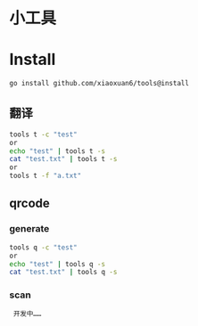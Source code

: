 # 小工具

# Install

```bash
go install github.com/xiaoxuan6/tools@install
```     

## 翻译

```bash
tools t -c "test"
or 
echo "test" | tools t -s
cat "test.txt" | tools t -s
or
tools t -f "a.txt"
```

## qrcode

### generate

```bash
tools q -c "test"
or 
echo "test" | tools q -s
cat "test.txt" | tools q -s
```

### scan

```bash
 开发中……
 ```


